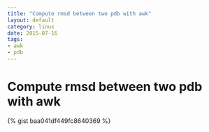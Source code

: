 ```yaml
---
title: "Compute rmsd between two pdb with awk"
layout: default
category: linux
date: 2015-07-16
tags:
- awk
- pdb
---
```


# Compute rmsd between two pdb with awk

{% gist baa041df449fc8640369 %}
